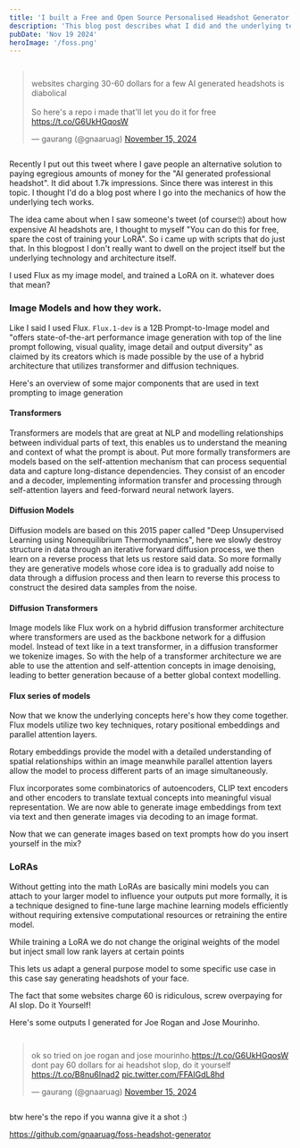 ```yaml
---
title: 'I built a Free and Open Source Personalised Headshot Generator'
description: 'This blog post describes what I did and the underlying technology it uses.'
pubDate: 'Nov 19 2024'
heroImage: '/foss.png'
---
```


<div style="display: flex; justify-content: center;">
<blockquote class="twitter-tweet"><p lang="en" dir="ltr">websites charging 30-60 dollars for a few AI generated headshots is diabolical <br><br>So here&#39;s a repo i made that&#39;ll let you do it for free <a href="https://t.co/G6UkHGqosW">https://t.co/G6UkHGqosW</a></p>&mdash; gaurang (@gnaaruag) <a href="https://twitter.com/gnaaruag/status/1857409114437231024?ref_src=twsrc%5Etfw">November 15, 2024</a></blockquote> <script async src="https://platform.twitter.com/widgets.js" charset="utf-8"></script>
</div>


Recently I put out this tweet where I gave people an alternative solution to paying egregious amounts of money for the "AI generated professional headshot". It did about 1.7k impressions. Since there was interest in this topic. I thought I'd do a blog post where I go into the mechanics of how the underlying tech works.

The idea came about when I saw someone's tweet (of course🙄) about how expensive AI headshots are, I thought to myself "You can do this for free, spare the cost of training your LoRA". So i came up with scripts that do just that. In this blogpost I don't really want to dwell on the project itself but the underlying technology and architecture itself.

I used Flux as my image model, and trained a LoRA on it. whatever does that mean?

### Image Models and how they work.

Like I said I used Flux. `Flux.1-dev` is a 12B Prompt-to-Image model and "offers state-of-the-art performance image generation with top of the line prompt following, visual quality, image detail and output diversity" as claimed by its creators which is made possible by the use of a hybrid architecture that utilizes transformer and diffusion techniques.

Here's an overview of some major components that are used in text prompting to image generation 
#### Transformers

Transformers are models that are great at NLP and modelling relationships between individual parts of text, this enables us to understand the meaning and context of what the prompt is about. Put more formally transformers are models based on the self-attention mechanism that can process sequential data and capture long-distance dependencies. They consist of an encoder and a decoder, implementing information transfer and processing through self-attention layers and feed-forward neural network layers.

#### Diffusion Models

Diffusion models are based on this 2015 paper called "Deep Unsupervised Learning using Nonequilibrium Thermodynamics", here we slowly destroy structure in data through an iterative forward diffusion process, we then learn on a reverse process that lets us restore said data. So more formally they are generative models whose core idea is to gradually add noise to data through a diffusion process and then learn to reverse this process to construct the desired data samples from the noise.

#### Diffusion Transformers

Image models like Flux work on a hybrid diffusion transformer architecture where transformers are used as the backbone network for a diffusion model. Instead of text like in a text transformer, in a diffusion transformer we tokenize images. So with the help of a transformer architecture we are able to use the attention and self-attention concepts in image denoising, leading to better generation because of a better global context modelling. 

#### Flux series of models

Now that we know the underlying concepts here's how they come together. Flux models utilize two key techniques, rotary positional embeddings and parallel attention layers. 

Rotary embeddings provide the model with a detailed understanding of spatial relationships within an image meanwhile parallel attention layers allow the model to process different parts of an image simultaneously. 

Flux incorporates some combinatorics of autoencoders, CLIP text encoders and other encoders to translate textual concepts into meaningful visual representation. We are now able to generate image embeddings from text via text and then generate images via decoding to an image format.

Now that we can generate images based on text prompts how do you insert yourself in the mix?

### LoRAs

Without getting into the math LoRAs are basically mini models you can attach to your larger model to influence your outputs put more formally, it is a technique designed to fine-tune large machine learning models efficiently without requiring extensive computational resources or retraining the entire model.

While training a LoRA we do not change the original weights of the model but inject small low rank layers at certain points 

This lets us adapt a general purpose model to some specific use case in this case say generating headshots of your face.

The fact that some websites charge 60 is ridiculous, screw overpaying for AI slop. Do it Yourself!

Here's some outputs I generated for Joe Rogan and Jose Mourinho.
<div style="display: flex; justify-content: center;">
<blockquote class="twitter-tweet"><p lang="en" dir="ltr">ok so tried on joe rogan and jose mourinho.<a href="https://t.co/G6UkHGqosW">https://t.co/G6UkHGqosW</a><br>dont pay 60 dollars for ai headshot slop, do it yourself <a href="https://t.co/B8nu6Inad2">https://t.co/B8nu6Inad2</a> <a href="https://t.co/FFAIGdL8hd">pic.twitter.com/FFAIGdL8hd</a></p>&mdash; gaurang (@gnaaruag) <a href="https://twitter.com/gnaaruag/status/1857445004555547070?ref_src=twsrc%5Etfw">November 15, 2024</a></blockquote> <script async src="https://platform.twitter.com/widgets.js" charset="utf-8"></script>
</div>

btw here's the repo if you wanna give it a shot :)

https://github.com/gnaaruag/foss-headshot-generator

